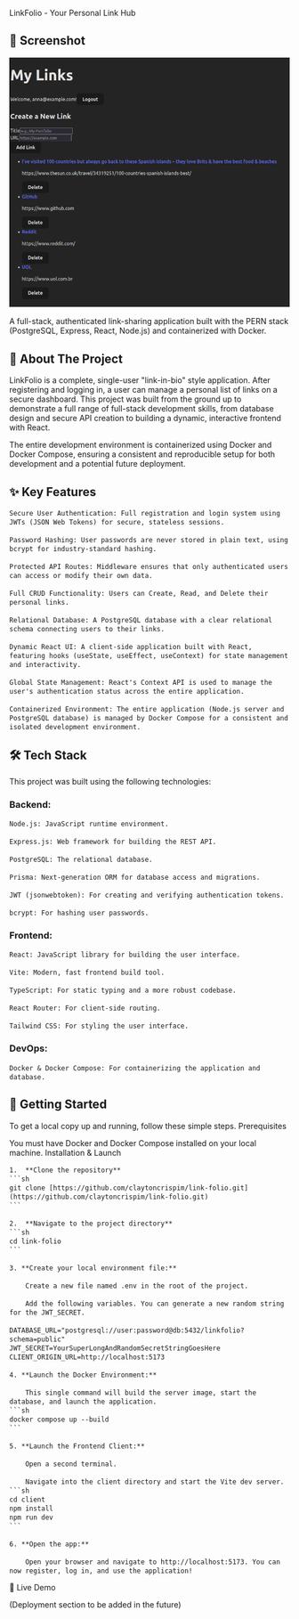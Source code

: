 LinkFolio - Your Personal Link Hub

## 📸 Screenshot

![A screenshot of the LinkFolio application dashboard, showing a form to create a new link and a list of existing links below it.](assets/screenshot.png)

A full-stack, authenticated link-sharing application built with the PERN stack (PostgreSQL, Express, React, Node.js) and containerized with Docker.

## 📖 About The Project

LinkFolio is a complete, single-user "link-in-bio" style application. After registering and logging in, a user can manage a personal list of links on a secure dashboard. This project was built from the ground up to demonstrate a full range of full-stack development skills, from database design and secure API creation to building a dynamic, interactive frontend with React.

The entire development environment is containerized using Docker and Docker Compose, ensuring a consistent and reproducible setup for both development and a potential future deployment.

## ✨ Key Features

    Secure User Authentication: Full registration and login system using JWTs (JSON Web Tokens) for secure, stateless sessions.

    Password Hashing: User passwords are never stored in plain text, using bcrypt for industry-standard hashing.

    Protected API Routes: Middleware ensures that only authenticated users can access or modify their own data.

    Full CRUD Functionality: Users can Create, Read, and Delete their personal links.

    Relational Database: A PostgreSQL database with a clear relational schema connecting users to their links.

    Dynamic React UI: A client-side application built with React, featuring hooks (useState, useEffect, useContext) for state management and interactivity.

    Global State Management: React's Context API is used to manage the user's authentication status across the entire application.

    Containerized Environment: The entire application (Node.js server and PostgreSQL database) is managed by Docker Compose for a consistent and isolated development environment.

## 🛠️ Tech Stack

This project was built using the following technologies:

### Backend:

    Node.js: JavaScript runtime environment.

    Express.js: Web framework for building the REST API.

    PostgreSQL: The relational database.

    Prisma: Next-generation ORM for database access and migrations.

    JWT (jsonwebtoken): For creating and verifying authentication tokens.

    bcrypt: For hashing user passwords.

### Frontend:

    React: JavaScript library for building the user interface.

    Vite: Modern, fast frontend build tool.

    TypeScript: For static typing and a more robust codebase.

    React Router: For client-side routing.

    Tailwind CSS: For styling the user interface.

### DevOps:

    Docker & Docker Compose: For containerizing the application and database.

## 🚀 Getting Started

To get a local copy up and running, follow these simple steps.
Prerequisites

You must have Docker and Docker Compose installed on your local machine.
Installation & Launch

    1.  **Clone the repository**
    ```sh
    git clone [https://github.com/claytoncrispim/link-folio.git](https://github.com/claytoncrispim/link-folio.git)
    ```
    
    2.  **Navigate to the project directory**
    ```sh
    cd link-folio
    ```

    3. **Create your local environment file:**

        Create a new file named .env in the root of the project.

        Add the following variables. You can generate a new random string for the JWT_SECRET.

    DATABASE_URL="postgresql://user:password@db:5432/linkfolio?schema=public"
    JWT_SECRET=YourSuperLongAndRandomSecretStringGoesHere
    CLIENT_ORIGIN_URL=http://localhost:5173

    4. **Launch the Docker Environment:**

        This single command will build the server image, start the database, and launch the application.
    ```sh
    docker compose up --build
    ```
    
    5. **Launch the Frontend Client:**

        Open a second terminal.

        Navigate into the client directory and start the Vite dev server.
    ```sh
    cd client
    npm install
    npm run dev
    ```

    6. **Open the app:**

        Open your browser and navigate to http://localhost:5173. You can now register, log in, and use the application!

🔗 Live Demo

(Deployment section to be added in the future)